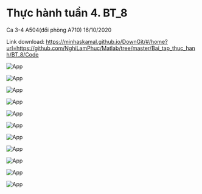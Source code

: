 # Thực hành tuần 4. BT_8

Ca 3-4 A504(đổi phòng A710) 16/10/2020

Link download: https://minhaskamal.github.io/DownGit/#/home?url=https://github.com/NghiLamPhuc/Matlab/tree/master/Bai_tap_thuc_hanh/BT_8/Code

![App](./HinhAnh/Debai_HinhAnh/BT_8_1_2.jpg)

![App](./HinhAnh/Debai_HinhAnh/BT_8_3.jpg)

![App](./HinhAnh/Debai_HinhAnh/BT_8_4.jpg)

![App](./HinhAnh/Debai_HinhAnh/BT_8_5.jpg)

![App](./HinhAnh/Debai_HinhAnh/BT_8_6.jpg)

![App](./HinhAnh/Debai_HinhAnh/BT_8_7.jpg)

![App](./HinhAnh/Debai_HinhAnh/BT_8_8.jpg)

![App](./HinhAnh/Debai_HinhAnh/BT_8_9.jpg)

![App](./HinhAnh/Debai_HinhAnh/BT_8_10.jpg)

![App](./HinhAnh/Debai_HinhAnh/BT_8_11.jpg)

![App](./HinhAnh/Debai_HinhAnh/BT_8_12.jpg)

